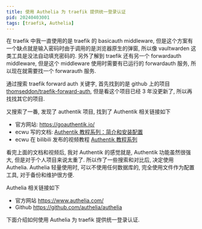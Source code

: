 ```yaml
---
title: 使用 Authelia 为 traefik 提供统一登录认证
pid: 20240403001
tags: [traefik, Authelia]
---
```


在 traefik 中我一直使用的是 traefik 的 basicauth middleware, 但是这个方案有一个缺点就是输入密码时由于调用的是浏览器原生的弹窗, 所以像 vaultwarden 这类工具是没法自动填充密码的. 另外了解到 traefik 还有另一个 forwardauth middleware, 但是这个 middleware 使用时需要有已运行的 forwardauth 服务, 所以现在就需要找一个 forwarauth 服务.

通过搜索 traefik forward auth 关键字, 首先找到的是 github 上的项目 [thomseddon/traefik-forward-auth](https://github.com/thomseddon/traefik-forward-auth), 但是看这个项目已经 3 年没更新了, 所以再找找其它的项目.

又搜索了一番, 发现了 authentik 项目, 找到了 Authentik 相关链接如下

- 官方网站: <https://goauthentik.io/>
- ecwu 写的文档: [Authentik 教程系列：简介和安装配置](https://ecwuuuuu.com/post/authentik-tutorial-1-introduction-and-install/)
- ecwu 在 bilibili 发布的视频教程 [Authentik 教程系列](https://www.bilibili.com/video/BV1pm41167WK/)

看完上面的文档和视频后, 我对 Authentik 的感觉就是, Authentik 功能虽然很强大, 但是对于个人项目来说太重了. 所以作了一些搜索和对比后, 决定使用 Authelia. Authelia 轻量使用时, 可以不使用任何数据库的, 完全使用文件作为配置工具, 对于备份和维护很方便.

Authelia 相关链接如下

- 官方网站 <https://www.authelia.com/>
- Github <https://github.com/authelia/authelia>

下面介绍如何使用 Authelia 为 traefik 提供统一登录认证.

